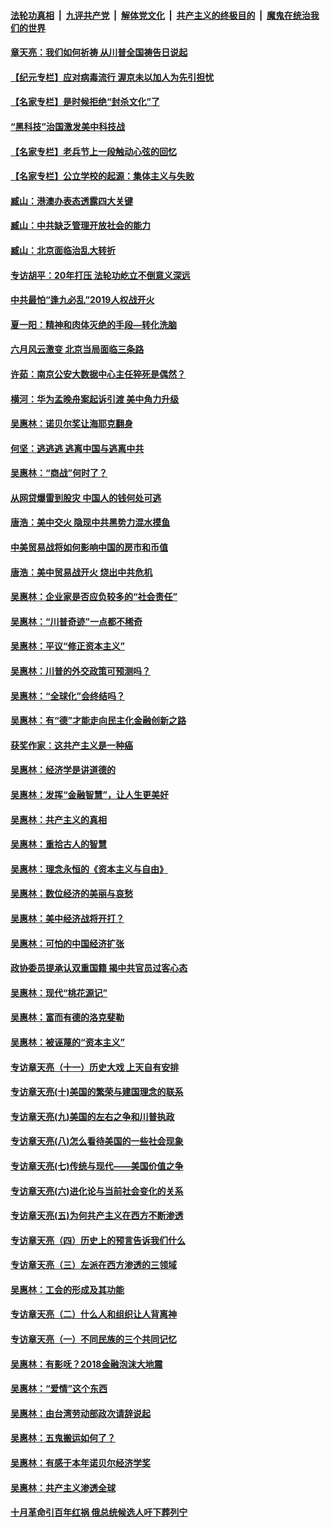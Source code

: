 

####  [法轮功真相](../../../../basic/blob/master/README.md?t=05180502) &nbsp;|&nbsp; [九评共产党](../../../../9ping.md/blob/master/README.md?t=05180502) &nbsp;|&nbsp; [解体党文化](../../../../jtdwh.md/blob/master/README.md?t=05180502)  &nbsp;|&nbsp; [共产主义的终极目的](../../../../gczydzjmd.md/blob/master/README.md?t=05180502) &nbsp;|&nbsp; [魔鬼在统治我们的世界](../../../../mgztzwmdsj.md/blob/master/README.md?t=05180502) 

#### [章天亮：我们如何祈祷 从川普全国祷告日说起](../pages/nsc423/n11944627.md?t=05180502) 

#### [【纪元专栏】应对病毒流行 渥京未以加人为先引担忧](../pages/nsc423/n11875714.md?t=05180502) 

#### [【名家专栏】是时候拒绝“封杀文化”了](../pages/nsc423/n11814093.md?t=05180502) 

#### [“黑科技”治国激发美中科技战](../pages/nsc423/n11638056.md?t=05180502) 

#### [【名家专栏】老兵节上一段触动心弦的回忆](../pages/nsc423/n11646016.md?t=05180502) 

#### [【名家专栏】公立学校的起源：集体主义与失败](../pages/nsc423/n11601833.md?t=05180502) 

#### [臧山：港澳办表态透露四大关键](../pages/nsc423/n11421628.md?t=05180502) 

#### [臧山：中共缺乏管理开放社会的能力](../pages/nsc423/n11407457.md?t=05180502) 

#### [臧山：北京面临治乱大转折](../pages/nsc423/n11406895.md?t=05180502) 

#### [专访胡平：20年打压 法轮功屹立不倒意义深远](../pages/nsc423/n11398800.md?t=05180502) 

#### [中共最怕“逢九必乱”2019人权战开火](../pages/nsc423/n11385248.md?t=05180502) 

#### [夏一阳：精神和肉体灭绝的手段—转化洗脑](../pages/nsc423/n11368250.md?t=05180502) 

#### [六月风云激变 北京当局面临三条路](../pages/nsc423/n11313668.md?t=05180502) 

#### [许茹：南京公安大数据中心主任猝死是偶然？](../pages/nsc423/n11064744.md?t=05180502) 

#### [横河：华为孟晚舟案起诉引渡 美中角力升级](../pages/nsc423/n11027230.md?t=05180502) 

#### [吴惠林：诺贝尔奖让海耶克翻身](../pages/nsc423/n10890049.md?t=05180502) 

#### [何坚：逃逃逃 逃离中国与逃离中共](../pages/nsc423/n10592891.md?t=05180502) 

#### [吴惠林：“商战”何时了？](../pages/nsc423/n10573558.md?t=05180502) 

#### [从网贷爆雷到股灾 中国人的钱何处可逃](../pages/nsc423/n10572800.md?t=05180502) 

#### [唐浩：美中交火 隐现中共黑势力混水摸鱼](../pages/nsc423/n10544040.md?t=05180502) 

#### [中美贸易战将如何影响中国的房市和币值](../pages/nsc423/n10543697.md?t=05180502) 

#### [唐浩：美中贸易战开火 烧出中共危机](../pages/nsc423/n10540126.md?t=05180502) 

#### [吴惠林：企业家是否应负较多的“社会责任”](../pages/nsc423/n10535022.md?t=05180502) 

#### [吴惠林：“川普奇迹”一点都不稀奇](../pages/nsc423/n10512808.md?t=05180502) 

#### [吴惠林：平议“修正资本主义”](../pages/nsc423/n10495724.md?t=05180502) 

#### [吴惠林：川普的外交政策可预测吗？](../pages/nsc423/n10462387.md?t=05180502) 

#### [吴惠林：“全球化”会终结吗？](../pages/nsc423/n10452838.md?t=05180502) 

#### [吴惠林：有“德”才能走向民主化金融创新之路](../pages/nsc423/n10432292.md?t=05180502) 

#### [获奖作家：这共产主义是一种癌](../pages/nsc423/n10431541.md?t=05180502) 

#### [吴惠林：经济学是讲道德的](../pages/nsc423/n10398014.md?t=05180502) 

#### [吴惠林：发挥“金融智慧”，让人生更美好](../pages/nsc423/n10375019.md?t=05180502) 

#### [吴惠林：共产主义的真相](../pages/nsc423/n10351394.md?t=05180502) 

#### [吴惠林：重拾古人的智慧](../pages/nsc423/n10337691.md?t=05180502) 

#### [吴惠林：理念永恒的《资本主义与自由》](../pages/nsc423/n10316274.md?t=05180502) 

#### [吴惠林：数位经济的美丽与哀愁](../pages/nsc423/n10292946.md?t=05180502) 

#### [吴惠林：美中经济战将开打？](../pages/nsc423/n10258825.md?t=05180502) 

#### [吴惠林：可怕的中国经济扩张](../pages/nsc423/n10219147.md?t=05180502) 

#### [政协委员提承认双重国籍 揭中共官员过客心态](../pages/nsc423/n10208809.md?t=05180502) 

#### [吴惠林：现代“桃花源记”](../pages/nsc423/n10185234.md?t=05180502) 

#### [吴惠林：富而有德的洛克斐勒](../pages/nsc423/n10142264.md?t=05180502) 

#### [吴惠林：被诬蔑的“资本主义”](../pages/nsc423/n10124816.md?t=05180502) 

#### [专访章天亮（十一）历史大戏 上天自有安排](../pages/nsc423/n10094905.md?t=05180502) 

#### [专访章天亮(十)美国的繁荣与建国理念的联系](../pages/nsc423/n10094899.md?t=05180502) 

#### [专访章天亮(九)美国的左右之争和川普执政](../pages/nsc423/n10094889.md?t=05180502) 

#### [专访章天亮(八)怎么看待美国的一些社会现象](../pages/nsc423/n10094857.md?t=05180502) 

#### [专访章天亮(七)传统与现代——美国价值之争](../pages/nsc423/n10093140.md?t=05180502) 

#### [专访章天亮(六)进化论与当前社会变化的关系](../pages/nsc423/n10092036.md?t=05180502) 

#### [专访章天亮(五)为何共产主义在西方不断渗透](../pages/nsc423/n10083620.md?t=05180502) 

#### [专访章天亮（四）历史上的预言告诉我们什么](../pages/nsc423/n10083606.md?t=05180502) 

#### [专访章天亮（三）左派在西方渗透的三领域](../pages/nsc423/n10081115.md?t=05180502) 

#### [吴惠林：工会的形成及其功能](../pages/nsc423/n10080633.md?t=05180502) 

#### [专访章天亮（二）什么人和组织让人背离神](../pages/nsc423/n10076637.md?t=05180502) 

#### [专访章天亮（一）不同民族的三个共同记忆](../pages/nsc423/n10074188.md?t=05180502) 

#### [吴惠林：有影呒？2018金融泡沫大地震](../pages/nsc423/n10040534.md?t=05180502) 

#### [吴惠林：“爱情”这个东西](../pages/nsc423/n10019423.md?t=05180502) 

#### [吴惠林：由台湾劳动部政次请辞说起](../pages/nsc423/n9979679.md?t=05180502) 

#### [吴惠林：五鬼搬运如何了？](../pages/nsc423/n9925338.md?t=05180502) 

#### [吴惠林：有感于本年诺贝尔经济学奖](../pages/nsc423/n9871883.md?t=05180502) 

#### [吴惠林：共产主义渗透全球](../pages/nsc423/n9812748.md?t=05180502) 

#### [十月革命引百年红祸 俄总统候选人吁下葬列宁](../pages/nsc423/n9810182.md?t=05180502) 

